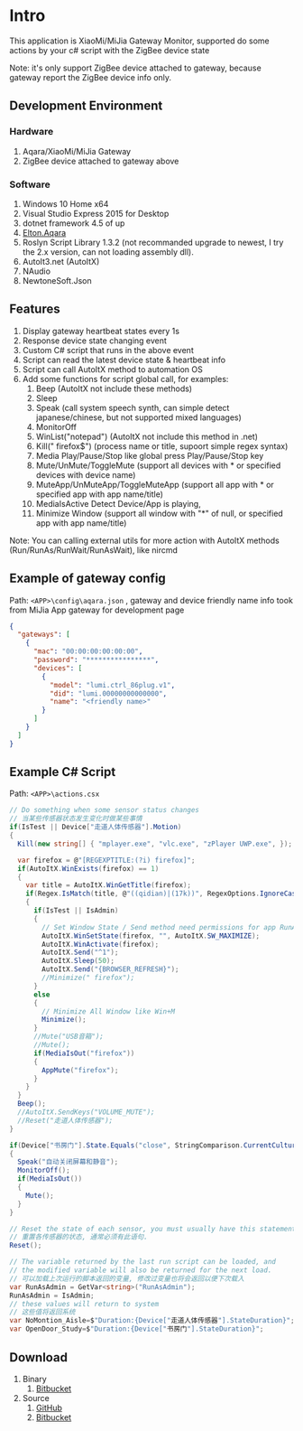 ﻿# Intro

This application is XiaoMi/MiJia Gateway Monitor, supported 
do some actions by your c# script with the ZigBee device state

Note: it's only support ZigBee device attached to gateway, 
because gateway report the ZigBee device info only.

## Development Environment

### Hardware

1. Aqara/XiaoMi/MiJia Gateway
1. ZigBee device attached to gateway above

### Software

1. Windows 10 Home x64
1. Visual Studio Express 2015 for Desktop
1. dotnet framework 4.5 of up
1. [Elton.Aqara](https://github.com/eltonfan/aqara-dotnet-sdk)
1. Roslyn Script Library 1.3.2 (not recommanded upgrade to newest, I try the 2.x version, can not loading assembly dll).
1. AutoIt3.net (AutoItX)
1. NAudio
1. NewtoneSoft.Json

## Features

1. Display gateway heartbeat states every 1s
1. Response device state changing event
1. Custom C# script that runs in the above event
1. Script can read the latest device state & heartbeat info
1. Script can call AutoItX method to automation OS
1. Add some functions for script global call, for examples:
	1. Beep (AutoItX not include these methods)
	1. Sleep
	1. Speak (call system speech synth, can simple detect japanese/chinese, but not supported mixed languages)
	1. MonitorOff
	1. WinList("notepad") (AutoItX not include this method in .net)
	1. Kill(" firefox$") (process name or title, supoort simple regex syntax)
	1. Media Play/Pause/Stop like global press Play/Pause/Stop key
	1. Mute/UnMute/ToggleMute (support all devices with * or specified devices with device name)
	1. MuteApp/UnMuteApp/ToggleMuteApp (support all app with * or specified app with app name/title)
	1. MediaIsActive Detect Device/App is playing,
	1. Minimize Window (support all window with "*" of null, or specified app with app name/title)

Note: You can calling external utils for more action with AutoItX methods (Run/RunAs/RunWait/RunAsWait), like nircmd 

## Example of gateway config

Path: `<APP>\config\aqara.json` , gateway and device friendly name info took from MiJia App gateway for development page

```json
{
  "gateways": [
    {
      "mac": "00:00:00:00:00:00",
      "password": "****************",
      "devices": [
        {
          "model": "lumi.ctrl_86plug.v1",
          "did": "lumi.00000000000000",
          "name": "<friendly name>"
        }
      ]
    }
  ]
}

```

## Example C# Script

Path: `<APP>\actions.csx`

```csharp
// Do something when some sensor status changes
// 当某些传感器状态发生变化时做某些事情
if(IsTest || Device["走道人体传感器"].Motion)
{
  Kill(new string[] { "mplayer.exe", "vlc.exe", "zPlayer UWP.exe", });

  var firefox = @"[REGEXPTITLE:(?i) firefox]";
  if(AutoItX.WinExists(firefox) == 1)
  {
    var title = AutoItX.WinGetTitle(firefox);
    if(Regex.IsMatch(title, @"((qidian)|(17k))", RegexOptions.IgnoreCase))
    {
      if(IsTest || IsAdmin)
      {
        // Set Window State / Send method need permissions for app RunAsAdminstrator
        AutoItX.WinSetState(firefox, "", AutoItX.SW_MAXIMIZE);
        AutoItX.WinActivate(firefox);
        AutoItX.Send("^1");
        AutoItX.Sleep(50);
        AutoItX.Send("{BROWSER_REFRESH}");
        //Minimize(" firefox");
      }
      else
      {
        // Minimize All Window like Win+M
        Minimize();
      }
      //Mute("USB音箱");
      //Mute();
      if(MediaIsOut("firefox"))
      {
        AppMute("firefox");
      }
    }
  }
  Beep();
  //AutoItX.SendKeys("VOLUME_MUTE");
  //Reset("走道人体传感器");
}

if(Device["书房门"].State.Equals("close", StringComparison.CurrentCultureIgnoreCase))
{
  Speak("自动关闭屏幕和静音");
  MonitorOff();
  if(MediaIsOut())
  {
    Mute();
  }
}

// Reset the state of each sensor, you must usually have this statement.
// 重置各传感器的状态, 通常必须有此语句.
Reset();

// The variable returned by the last run script can be loaded, and 
// the modified variable will also be returned for the next load.
// 可以加载上次运行的脚本返回的变量, 修改过变量也将会返回以便下次载入
var RunAsAdmin = GetVar<string>("RunAsAdmin");
RunAsAdmin = IsAdmin;
// these values will return to system
// 这些值将返回系统
var NoMontion_Aisle=$"Duration:{Device["走道人体传感器"].StateDuration}";
var OpenDoor_Study=$"Duration:{Device["书房门"].StateDuration}";
```

## Download

1. Binary
	1. [Bitbucket](https://bitbucket.org/netcharm/xiaomigatewaymonitor/downloads/)
1. Source
	1. [GitHub](https://github.com/netcharm/XiaoMiGatewayMonitor/)
	1. [Bitbucket](https://bitbucket.org/netcharm/xiaomigatewaymonitor/)

